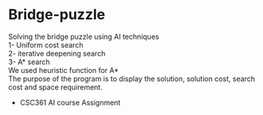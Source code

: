 # Bridge-puzzle
Solving the bridge puzzle using AI techniques<br>
1- Uniform cost search<br>
2- iterative deepening search<br>
3- A* search<br>
We used heuristic function for A*<br>
The purpose of the program is to display the solution, solution cost, search cost and space requirement.<Br>
- CSC361 AI course Assignment
